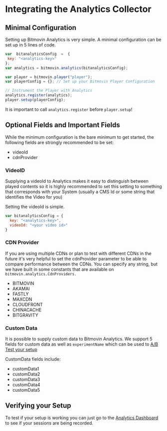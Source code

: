 # Integrating the Analytics Collector


## Minimal Configuration

Setting up Bitmovin Analytics is very simple. A minimal configuration can be set up in 5 lines of code.

```js
var  bitanalyticsConfig  =  { key: "<analytics-key>"};var analytics = bitmovin.analytics(bitanalyticsConfig);

var player = bitmovin.player("player");
var playerConfig = {}; // Set up your Bitmovin Player Configuration

// Instrument the Player with Analytics
analytics.register(analytics);
player.setup(playerConfig);
```

It is important to call `analytics.register` before `player.setup`!

## Optional Fields and Important Fields

While the minimum configuration is the bare minimum to get started, the following fields are strongly recommended to be set:

* videoId
* cdnProvider

### VideoID

Supplying a videoId to Analytics makes it easy to distinguish between played contents so it is highly recommended to set this setting to something that corresponds with your System (usually a CMS Id or some string that identifies the Video for you)

Setting the videoId is simple. 

```js
var bitanalyticsConfig = {
  key: "<analytics-key>",
  videoId: "<your video id>"
}
```

### CDN Provider

If you are using multiple CDNs or plan to test with different CDNs in the future it's very helpful to set the cdnProvider parameter to be able to compare performance between the CDNs. You can specify any string, but we have built in some constants that are available on `bitmovin.analytics.CdnProviders.`

* BITMOVIN
* AKAMAI
* FASTLY
* MAXCDN
* CLOUDFRONT
* CHINACACHE
* BITGRAVITY

### Custom Data

It is possible to supply custom data to Bitmovin Analytics.
We support 5 fields for custom data as well as `experimentName` which can be used to [A/B Test your setup](https://github.com/bitmovin/bitmovin-analytics-sdk/blob/master/ab-testing.md)

CustomData fields include:

* customData1
* customData2
* customData3
* customData4
* customData5

## Verifying your Setup

To test if your setup is working you can just go to the [Analytics Dashboard](https://analytics-dashboard.bitmovin.com/) to see if your sessions are being recorded.